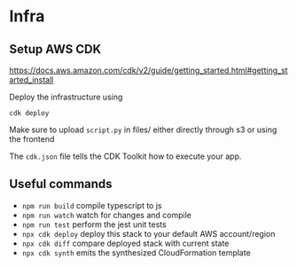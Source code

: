 # Infra

## Setup AWS CDK

<https://docs.aws.amazon.com/cdk/v2/guide/getting_started.html#getting_started_install>

Deploy the infrastructure using

```
cdk deploy
```

Make sure to upload `script.py` in files/ either directly through s3 or using the frontend

The `cdk.json` file tells the CDK Toolkit how to execute your app.

## Useful commands

- `npm run build` compile typescript to js
- `npm run watch` watch for changes and compile
- `npm run test` perform the jest unit tests
- `npx cdk deploy` deploy this stack to your default AWS account/region
- `npx cdk diff` compare deployed stack with current state
- `npx cdk synth` emits the synthesized CloudFormation template
